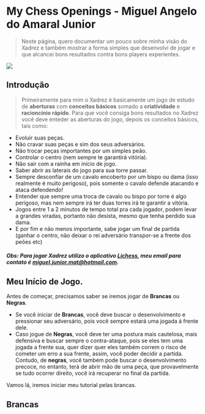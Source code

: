 # My Chess Openings - Miguel Angelo do Amaral Junior

> Neste página, quero documentar um pouco sobre minha visão do Xadrez e também mostrar a forma simples que desenvolvi de jogar e que alcancei bons resultados contra bons players experientes.

<link rel="stylesheet" href="./static/css/style.css">
<img style= 'float:center;' src = '.static/img/01.png'>

## Introdução
> Primeiramente para mim o Xadrez é basicamente um jogo de estudo de **aberturas** com **conceitos básicos** somado a **criatividade** e **racioncínio rápido**. Para que você consiga bons resultados no Xadrez você deve enteder as aberturas do jogo, depois os conceitos básicos, tais como:


- Evoluir suas peças.
- Não cravar suas peças e sim dos seus adversários.
- Não trocar peças importantes por um simples peão.
- Controlar o centro (nem sempre te garantirá vitória).
- Não sair com a rainha em início de jogo.
- Saber abrir as laterais do jogo para sua torre passar.
- Sempre desconfiar de um cavalo encoberto por um bispo ou dama (isso realmente é muito perigoso), pois somente o cavalo defende atacando e ataca defendendo!
- Entender que sempre uma troca de cavalo ou bispo por torre é algo perigoso, mas nem sempre irá ter duas torres irá te garantir a vitória.
- Jogos entre 1 a 2 minutos de tempo total pra cada jogador, podem levar a grandes viradas, portanto não desista, mesmo que tenha perdido sua dama.
- E por fim e não menos importante, sabe jogar um final de partida (ganhar o centro, não deixar o rei adversário transpor-se a frente dos peões etc)


##### Obs: Para jogar Xadrez utilizo o aplicativo [Lichess](https://lichess.org/), meu email para contato é <miguel.junior.mat@hotmail.com>.

## Meu Início de Jogo.


 Antes de começar, precisamos saber se iremos jogar de **Brancas** ou **Negras**.


- Se você iniciar de **Brancas**, você deve buscar o desenvolvimento e pressionar seu adversário, pois você sempre estará uma jogada á frente dele.
- Caso jogue de **Negras**, você deve ter uma postura mais cautelosa, mais defensiva e buscar sempre o contra-ataque, pois se eles tem uma jogada a frente sua, quer dizer quer eles também correm o risco de cometer um erro a sua frente, assim, você poder decidir a partida. Contudo, de **negras**, você também pode buscar o desenvolvimento precoce, no entanto, terá de abrir mão de uma peça, que provavelmente se tudo ocorrer direito, você irá recuperar no final da partida.


 Vamos lá, iremos iniciar meu tutorial pelas brancas.
 
 ## Brancas
 
 

